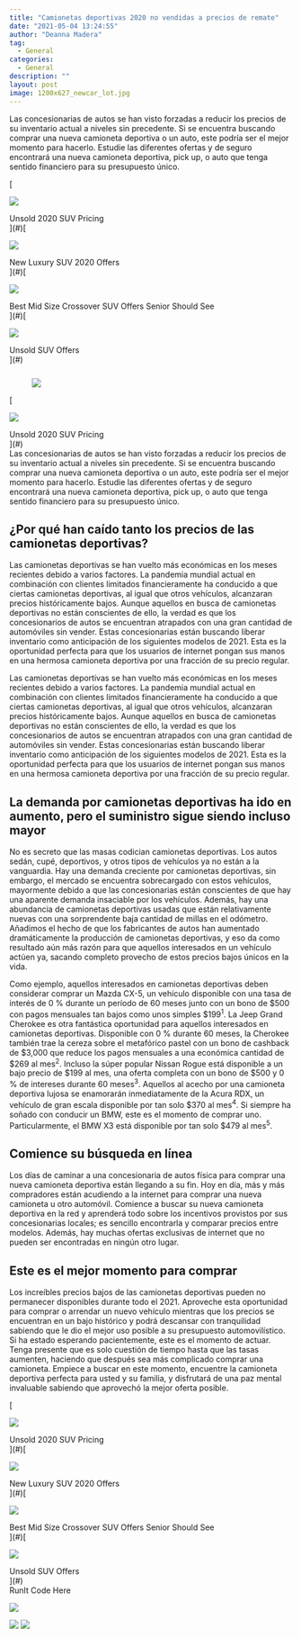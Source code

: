 ```yaml
---
title: "Camionetas deportivas 2020 no vendidas a precios de remate"
date: "2021-05-04 13:24:55"
author: "Deanna Madera"
tag:
  - General
categories:
  - General
description: ""
layout: post
image: 1200x627_newcar_lot.jpg
---
```


Las concesionarias de autos se han visto forzadas a reducir los precios de su inventario actual a niveles sin precedente. Si se encuentra buscando comprar una nueva camioneta deportiva o un auto, este podría ser el mejor momento para hacerlo. Estudie las diferentes ofertas y de seguro encontrará una nueva camioneta deportiva, pick up, o auto que tenga sentido financiero para su presupuesto único.

<div class="cta-btn-wrap" data-mobile-sponsoredads="no">

[<div class="cta-imagecover">

![](/posts/1080x1080_newcar_wrapped_ontrain.jpg)</div><div class="cta-textcover">Unsold 2020 SUV Pricing</div>](#)[<div class="cta-imagecover">

![](/posts/1080x1080_SUV_portskyview.jpg)</div><div class="cta-textcover">New Luxury SUV 2020 Offers</div>](#)[<div class="cta-imagecover">

![](/posts/1080x1080_SUV_carlot.jpg)</div><div class="cta-textcover">Best Mid Size Crossover SUV Offers Senior Should See</div>](#)[<div class="cta-imagecover">

![](/posts/1080x1080_SUV_aeril_dealer.jpg)</div><div class="cta-textcover">Unsold SUV Offers</div>](#)</div><figure class="wp-block-image size-large" style="margin-top:25px">[![](/posts/1200x627_newcar_lot-1.jpg)](/posts/1200x627_newcar_lot-1.jpg)</figure><div class="mobile-cta-wrap"><div class="cta-btn-wrap" data-mobile-sponsoredads="yes">

[<div class="cta-imagecover">

![](/posts/1080x1080_newcar_wrapped_ontrain.jpg)</div><div class="cta-textcover">Unsold 2020 SUV Pricing</div>](#)</div>Las concesionarias de autos se han visto forzadas a reducir los precios de su inventario actual a niveles sin precedente. Si se encuentra buscando comprar una nueva camioneta deportiva o un auto, este podría ser el mejor momento para hacerlo. Estudie las diferentes ofertas y de seguro encontrará una nueva camioneta deportiva, pick up, o auto que tenga sentido financiero para su presupuesto único.

## **¿Por qué han caído tanto los precios de las camionetas deportivas?**

Las camionetas deportivas se han vuelto más económicas en los meses recientes debido a varios factores. La pandemia mundial actual en combinación con clientes limitados financieramente ha conducido a que ciertas camionetas deportivas, al igual que otros vehículos, alcanzaran precios históricamente bajos. Aunque aquellos en busca de camionetas deportivas no están conscientes de ello, la verdad es que los concesionarios de autos se encuentran atrapados con una gran cantidad de automóviles sin vender. Estas concesionarias están buscando liberar inventario como anticipación de los siguientes modelos de 2021. Esta es la oportunidad perfecta para que los usuarios de internet pongan sus manos en una hermosa camioneta deportiva por una fracción de su precio regular.

Las camionetas deportivas se han vuelto más económicas en los meses recientes debido a varios factores. La pandemia mundial actual en combinación con clientes limitados financieramente ha conducido a que ciertas camionetas deportivas, al igual que otros vehículos, alcanzaran precios históricamente bajos. Aunque aquellos en busca de camionetas deportivas no están conscientes de ello, la verdad es que los concesionarios de autos se encuentran atrapados con una gran cantidad de automóviles sin vender. Estas concesionarias están buscando liberar inventario como anticipación de los siguientes modelos de 2021. Esta es la oportunidad perfecta para que los usuarios de internet pongan sus manos en una hermosa camioneta deportiva por una fracción de su precio regular.

## **La demanda por camionetas deportivas ha ido en aumento, pero el suministro sigue siendo incluso mayor**

No es secreto que las masas codician camionetas deportivas. Los autos sedán, cupé, deportivos, y otros tipos de vehículos ya no están a la vanguardia. Hay una demanda creciente por camionetas deportivas, sin embargo, el mercado se encuentra sobrecargado con estos vehículos, mayormente debido a que las concesionarias están conscientes de que hay una aparente demanda insaciable por los vehículos. Además, hay una abundancia de camionetas deportivas usadas que están relativamente nuevas con una sorprendente baja cantidad de millas en el odómetro. Añadimos el hecho de que los fabricantes de autos han aumentado dramáticamente la producción de camionetas deportivas, y eso da como resultado aún más razón para que aquellos interesados en un vehículo actúen ya, sacando completo provecho de estos precios bajos únicos en la vida.

Como ejemplo, aquellos interesados en camionetas deportivas deben considerar comprar un Mazda CX-5, un vehículo disponible con una tasa de interés de 0 % durante un período de 60 meses junto con un bono de $500 con pagos mensuales tan bajos como unos simples $199<sup>1</sup>. La Jeep Grand Cherokee es otra fantástica oportunidad para aquellos interesados en camionetas deportivas. Disponible con 0 % durante 60 meses, la Cherokee también trae la cereza sobre el metafórico pastel con un bono de cashback de $3,000 que reduce los pagos mensuales a una económica cantidad de $269 al mes<sup>2</sup>. Incluso la súper popular Nissan Rogue está disponible a un bajo precio de $199 al mes, una oferta completa con un bono de $500 y 0 % de intereses durante 60 meses<sup>3</sup>. Aquellos al acecho por una camioneta deportiva lujosa se enamorarán inmediatamente de la Acura RDX, un vehículo de gran escala disponible por tan solo $370 al mes<sup>4</sup>. Si siempre ha soñado con conducir un BMW, este es el momento de comprar uno. Particularmente, el BMW X3 está disponible por tan solo $479 al mes<sup>5</sup>.

## **Comience su búsqueda en línea**

Los días de caminar a una concesionaria de autos física para comprar una nueva camioneta deportiva están llegando a su fin. Hoy en día, más y más compradores están acudiendo a la internet para comprar una nueva camioneta u otro automóvil. Comience a buscar su nueva camioneta deportiva en la red y aprenderá todo sobre los incentivos provistos por sus concesionarias locales; es sencillo encontrarla y comparar precios entre modelos. Además, hay muchas ofertas exclusivas de internet que no pueden ser encontradas en ningún otro lugar.

## **Este es el mejor momento para comprar**

</div>Los increíbles precios bajos de las camionetas deportivas pueden no permanecer disponibles durante todo el 2021. Aproveche esta oportunidad para comprar o arrendar un nuevo vehículo mientras que los precios se encuentran en un bajo histórico y podrá descansar con tranquilidad sabiendo que le dio el mejor uso posible a su presupuesto automovilístico. Si ha estado esperando pacientemente, este es el momento de actuar. Tenga presente que es solo cuestión de tiempo hasta que las tasas aumenten, haciendo que después sea más complicado comprar una camioneta. Empiece a buscar en este momento, encuentre la camioneta deportiva perfecta para usted y su familia, y disfrutará de una paz mental invaluable sabiendo que aprovechó la mejor oferta posible.

<div class="cta-btn-wrap" data-mobile-sponsoredads="no">

[<div class="cta-imagefull">

![](/posts/1200x627_suv_carlot-300x157.jpg)</div><div class="cta-textfull">Unsold 2020 SUV Pricing</div>](#)[<div class="cta-imagefull">

![](/posts/1200x627_suv_browninteriorluxury-300x157.jpg)</div><div class="cta-textfull">New Luxury SUV 2020 Offers</div>](#)[<div class="cta-imagefull">

![](/posts/1200x627_suv_boxysuv-300x157.jpg)</div><div class="cta-textfull">Best Mid Size Crossover SUV Offers Senior Should See</div>](#)[<div class="cta-imagefull">

![](/posts/1200x627_suv_newtrainofsuvs-300x157.jpg)</div><div class="cta-textfull">Unsold SUV Offers</div>](#)</div><div class="ad-hide">RunIt Code Here</div> <script>
!function(f,b,e,v,n,t,s){if(f.fbq)return;n=f.fbq=function(){n.callMethod?
n.callMethod.apply(n,arguments):n.queue.push(arguments)};if(!f.\_fbq)f.\_fbq=n;
n.push=n;n.loaded=!0;n.version='2.0';n.queue=[];t=b.createElement(e);t.async=!0;
t.src=v;s=b.getElementsByTagName(e)[0];s.parentNode.insertBefore(t,s)}(window,
document,'script','https://connect.facebook.net/en_US/fbevents.js');
fbq('init', '531314677258366'); // Insert your pixel ID here.
fbq('track', 'PageView');
</script> <noscript>

![](https://www.facebook.com/tr?id=531314677258366&ev=PageView&noscript=1)</noscript> <script>
!function(f,b,e,v,n,t,s){if(f.fbq)return;n=f.fbq=function(){n.callMethod?
n.callMethod.apply(n,arguments):n.queue.push(arguments)};if(!f.\_fbq)f.\_fbq=n;
n.push=n;n.loaded=!0;n.version='2.0';n.queue=[];t=b.createElement(e);t.async=!0;
t.src=v;s=b.getElementsByTagName(e)[0];s.parentNode.insertBefore(t,s)}(window,
document,'script','https://connect.facebook.net/en_US/fbevents.js');
fbq('init', '438385429848061'); // Insert your pixel ID here.
fbq('track', 'PageView');
</script> <noscript>

![](https://www.facebook.com/tr?id=438385429848061&ev=PageView&noscript=1)</noscript> <script type="application/javascript">(function(w,d,t,r,u){w[u]=w[u]||[];w[u].push({'projectId':'10000','properties':{'pixelId':'10029827'}});var s=d.createElement(t);s.src=r;s.async=true;s.onload=s.onreadystatechange=function(){var y,rs=this.readyState,c=w[u];if(rs&&rs!="complete"&&rs!="loaded"){return}try{y=YAHOO.ywa.I13N.fireBeacon;w[u]=[];w[u].push=function(p){y([p])};y(c)}catch(e){}};var scr=d.getElementsByTagName(t)[0],par=scr.parentNode;par.insertBefore(s,scr)})(window,document,"script","https://s.yimg.com/wi/ytc.js","dotq");</script> <script type="text/javascript">
window.\_tfa = window.\_tfa || [];
window.\_tfa.push({notify: 'event', name: 'page_view', id: 1087586});
!function (t, f, a, x) {
if (!document.getElementById(x)) {
t.async = 1;t.src = a;t.id=x;f.parentNode.insertBefore(t, f);
}
}(document.createElement('script'),
document.getElementsByTagName('script')[0],
'//cdn.taboola.com/libtrc/unip/1087586/tfa.js',
'tb_tfa_script');
</script> <noscript> ![](//trc.taboola.com/1087586/log/3/unip?en=page_view) </noscript> <script>
fbq('track', 'ViewContent', {
currency: 'USD'
});
</script> <script type="text/javascript">
function runIt() {
fbq('track', 'AddToCart', {
currency: 'USD',
content_name: 'suv'
});

        window.dotq = window.dotq || [];
        window.dotq.push(
        {
            'projectId': '10000',
            'properties': {
                'pixelId': '10029827',
                'qstrings': {
                    'et': 'custom',
                    'ea': 'click',
                    'ec': 'addtocart',
                    'el': 'suv'
                }
        } } );
    _tfa.push({notify: 'event', name: 'add_to_cart', id: 1087586});
    }

</script>
